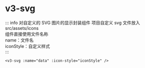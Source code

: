 # v3-svg

::: info 对自定义的 SVG 图片的显示封装组件
项目自定义 svg 文件放入 src/assets/icons<br />
组件直接使用文件名称<br />
name：文件名<br />
iconStyle：自定义样式<br />
:::

```vue
<v3-svg :name="data" :icon-style="iconStyle" />
```
